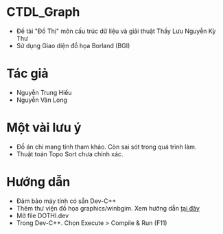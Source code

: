 # CTDL_Graph
- Đề tài "Đồ Thị" môn cấu trúc dữ liệu và giải thuật Thầy Lưu Nguyễn Kỳ Thư
- Sử dụng Giao diện đồ họa Borland (BGI)
# Tác giả
- Nguyễn Trung Hiếu 
- Nguyễn Văn Long
# Một vài lưu ý
- Đồ án chỉ mang tính tham khảo. Còn sai sót trong quá trình làm. 
- Thuật toán Topo Sort chưa chính xác.
# Hướng dẫn 
- Đảm bảo máy tính có sẵn Dev-C++
- Thêm thư viện đồ họa graphics/winbgim. Xem hướng dẫn [tại đây](https://tuhoclaptrinh.cachhoc.net/2017/02/25/bai-1-cai-dat-devc-va-them-thu-vien-do-hoa-graphics-winbgim/)
- Mở file DOTHI.dev
- Trong Dev-C++. Chọn Execute > Compile & Run (F11)
